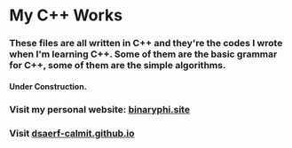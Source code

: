 # My C++ Works

### These files are all written in C++ and they're the codes I wrote when I'm learning C++. Some of them are the basic grammar for C++, some of them are the simple algorithms.

#### Under Construction.

### Visit my personal website: [binaryphi.site][1]
### Visit [dsaerf-calmit.github.io][2]

[1]: http://binaryphi.site
[2]: https://dsaerf-calmit.github.io
